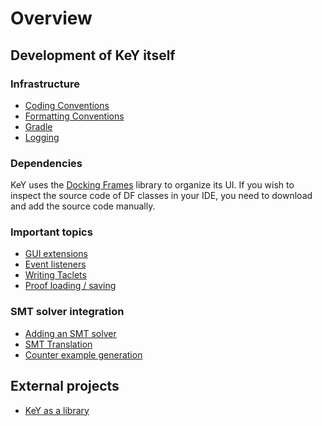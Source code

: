 # Overview

## Development of KeY itself

### Infrastructure
- [Coding Conventions](CodingConventions/)
- [Formatting Conventions](SpotlessAutomaticFormatting/)
- [Gradle](Gradle/)
- [Logging](Logging/)

### Dependencies

KeY uses the [Docking Frames](https://docking-frames.org/download.html) library to organize its UI.
If you wish to inspect the source code of DF classes in your IDE, you need to download and add the source code manually.

### Important topics
- [GUI extensions](GUIExtensions/)
- [Event listeners](Listeners/)
- [Writing Taclets](HowtoTaclet/)
- [Proof loading / saving](ProofLoadSave/)

### SMT solver integration
- [Adding an SMT solver](AddingSMTSolvers/)
- [SMT Translation](SMTTranslation/)
- [Counter example generation](CounterExampleGeneration/)

## External projects
- [KeY as a library](ExternalProject/)